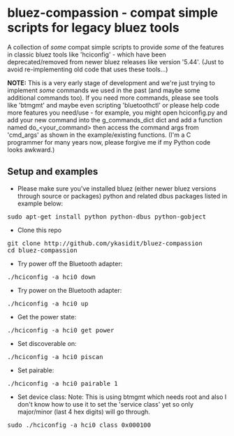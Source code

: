 bluez-compassion - compat simple scripts for legacy bluez tools
===============================================================

A collection of *some* compat simple scripts to provide *some* of the features in classic bluez tools like 'hciconfig' - which have been deprecated/removed from newer bluez releases like version '5.44'. (Just to avoid re-implementing old code that uses these tools...)

**NOTE:** This is a very early stage of development and we're just trying to implement *some* commands we used in the past (and maybe some additional commands too). If you need more commands, please see tools like 'btmgmt' and maybe even scripting 'bluetoothctl' or please help code more features you need/use - for example, you might open hciconfig.py and add your new command into the g_commands_dict dict and add a function named do_<your_command> then access the command args from 'cmd_args' as shown in the example/existing functions. (I'm a C programmer for many years now, please forgive me if my Python code looks awkward.)


Setup and examples
------------------

- Please make sure you've installed bluez (either newer bluez versions through source or packages) python and related dbus packages listed in example below:
<pre>sudo apt-get install python python-dbus python-gobject</pre>

- Clone this repo
<pre>
git clone http://github.com/ykasidit/bluez-compassion
cd bluez-compassion
</pre>

- Try power off the Bluetooth adapter:
<pre>./hciconfig -a hci0 down</pre>

- Try power on the Bluetooth adapter:
<pre>./hciconfig -a hci0 up</pre>

- Get the power state:
<pre>./hciconfig -a hci0 get_power</pre>

- Set discoverable on:
<pre>./hciconfig -a hci0 piscan</pre>

- Set pairable:
<pre>./hciconfig -a hci0 pairable 1</pre>

- Set device class:
Note: This is using btmgmt which needs root and also I don't know how to use it to set the 'service class' yet so only major/minor (last 4 hex digits) will go through.
<pre>sudo ./hciconfig -a hci0 class 0x000100</pre>








